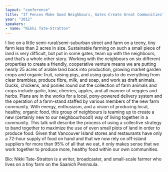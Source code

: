 ```yaml
---
layout: "conference"
title: "If Fences Make Good Neighbours, Gates Create Great Communities"
year: "2012"
speakers:
- name: "Nikki Tate-Stratton"
---
```



I live on a little semi-rural/semi-suburban street and farm on a teeny, tiny
farm less than 2 acres in size. Sustainable farming on such a small piece of
land is very difficult, but put in some gates, team up with the neighbours,
and that’s a whole other story. Working with the neighbours on six different
properties to create a friendly, cooperative venture means we are putting
nearly 25 acres of arable land back into production, growing market garden
crops and organic fruit, raising pigs, and using goats to do everything from
clear brambles, produce fibre, milk, and soap, and work as draft animals.
Ducks, chickens, and ponies round out the collection of farm animals and crops
include garlic, kiwi, cherries, apples, and all manner of veggies and herbs.
Plans are in the works for a local, pony-powered delivery system and the
operation of a farm-stand staffed by various members of the new farm
community. With energy, enthusiasm, and a vision of producing local, healthy,
organic food, this group of neighbours is teaming up to create a new
(certainly new to our neighbourhood!) way of living together in a community.
This talk will describe the process of using a collective strategy to band
together to maximize the use of even small plots of land in order to produce
food. Given that Vancouver Island stores and restaurants have only a 72-hour
supply of food on hand and that we now rely on off-island suppliers for more
than 95% of all that we eat, it only makes sense that we work together to
produce more, healthy food within our own communities.

Bio: Nikki Tate-Stratton is a writer, broadcaster, and small-scale farmer who
lives on a tiny farm on the Saanich Peninsula.


[//]: # (Retrieved from https://web.archive.org/web/20210413200729/https://www.ideawave.ca/2012-conference/if-fences-make-good-neighbours-gates-create-great-communities)